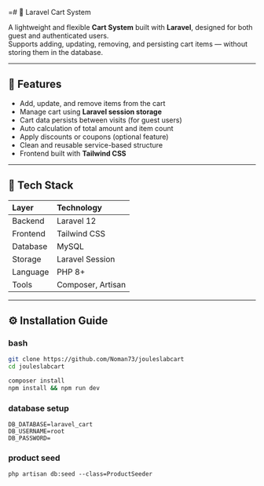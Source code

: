=# 🛒 Laravel Cart System

A lightweight and flexible **Cart System** built with **Laravel**, designed for both guest and authenticated users.  
Supports adding, updating, removing, and persisting cart items — without storing them in the database.

---

## 🚀 Features

- Add, update, and remove items from the cart
- Manage cart using **Laravel session storage**
- Cart data persists between visits (for guest users)
- Auto calculation of total amount and item count
- Apply discounts or coupons (optional feature)
- Clean and reusable service-based structure
- Frontend built with **Tailwind CSS**

---

## 🧱 Tech Stack

| Layer | Technology                    |
|:------|:------------------------------|
| Backend | Laravel  12                   |
| Frontend | Tailwind CSS                  |
| Database | MySQL  |
| Storage | Laravel Session               |
| Language | PHP 8+                        |
| Tools | Composer, Artisan             |

---

## ⚙️ Installation Guide

### bash 
```bash
git clone https://github.com/Noman73/jouleslabcart
cd jouleslabcart

composer install
npm install && npm run dev
```

###  database setup
```
DB_DATABASE=laravel_cart
DB_USERNAME=root
DB_PASSWORD=
```
###  product seed

```
php artisan db:seed --class=ProductSeeder
```
